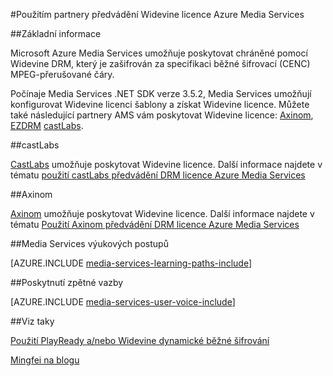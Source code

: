 <properties 
    pageTitle="Použitím partnery předvádění Widevine licence Azure Media Services | Microsoft Azure" 
    description="Tento článek popisuje, jak můžete Azure Media Services (AMS) při dynamické zašifrované AMS s PlayReady a Widevine DRMs proudu. Licenci PlayReady pochází z nepodporovanou Media Services PlayReady a Widevine licenci Doručená castLabs licenční server." 
    services="media-services" 
    documentationCenter="" 
    authors="Juliako" 
    manager="erikre" 
    editor=""/>

<tags 
    ms.service="media-services" 
    ms.workload="media" 
    ms.tgt_pltfrm="na" 
    ms.devlang="na" 
    ms.topic="article" 
    ms.date="09/26/2016"  
    ms.author="juliako"/>

#<a name="using-partners-to-deliver-widevine-licenses-to-azure-media-services"></a>Použitím partnery předvádění Widevine licence Azure Media Services

##<a name="overview"></a>Základní informace

Microsoft Azure Media Services umožňuje poskytovat chráněné pomocí Widevine DRM, který je zašifrován za specifikaci běžné šifrovací (CENC) MPEG-přerušované čáry.

Počínaje Media Services .NET SDK verze 3.5.2, Media Services umožňují konfigurovat Widevine licenci šablony a získat Widevine licence. Můžete také následující partnery AMS vám poskytovat Widevine licence: [Axinom](http://www.axinom.com/press/ibc-axinom-drm-6/), [EZDRM](http://ezdrm.com/) [castLabs](http://castlabs.com/company/partners/azure/).

##<a name="castlabs"></a>castLabs

[CastLabs](http://castlabs.com/company/partners/azure/) umožňuje poskytovat Widevine licence. Další informace najdete v tématu [použití castLabs předvádění DRM licence Azure Media Services](media-services-castlabs-integration.md)

##<a name="axinom"></a>Axinom

[Axinom](http://www.axinom.com/press/ibc-axinom-drm-6/) umožňuje poskytovat Widevine licence. Další informace najdete v tématu [Použití Axinom předvádění DRM licence Azure Media Services](media-services-axinom-integration.md)


##<a name="media-services-learning-paths"></a>Media Services výukových postupů

[AZURE.INCLUDE [media-services-learning-paths-include](../../includes/media-services-learning-paths-include.md)]

##<a name="provide-feedback"></a>Poskytnutí zpětné vazby

[AZURE.INCLUDE [media-services-user-voice-include](../../includes/media-services-user-voice-include.md)]

##<a name="see-also"></a>Viz taky

[Použití PlayReady a/nebo Widevine dynamické běžné šifrování](media-services-protect-with-drm.md)

[Mingfei na blogu](https://azure.microsoft.com/blog/azure-media-services-adds-google-widevine-packaging-for-delivering-multi-drm-stream/)

